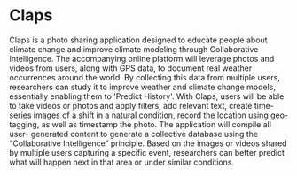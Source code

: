 Claps
=====

Claps is a photo sharing application designed to educate people about climate change and improve climate modeling through Collaborative Intelligence. The accompanying online platform will leverage photos and videos from users, along with GPS data, to document real weather occurrences around the world. By collecting this data from multiple users, researchers can study it to improve weather and climate change models, essentially enabling them to 'Predict History'.  With Claps, users will be able to take videos or photos and apply filters, add relevant text, create time-series images of a shift in a natural condition, record the location using geo-tagging, as well as timestamp the photo. The application will compile all user- generated content to generate a collective database using the “Collaborative Intelligence” principle. Based on the images or videos shared by multiple users capturing a specific event, researchers can better predict what will happen next in that area or under similar conditions.
